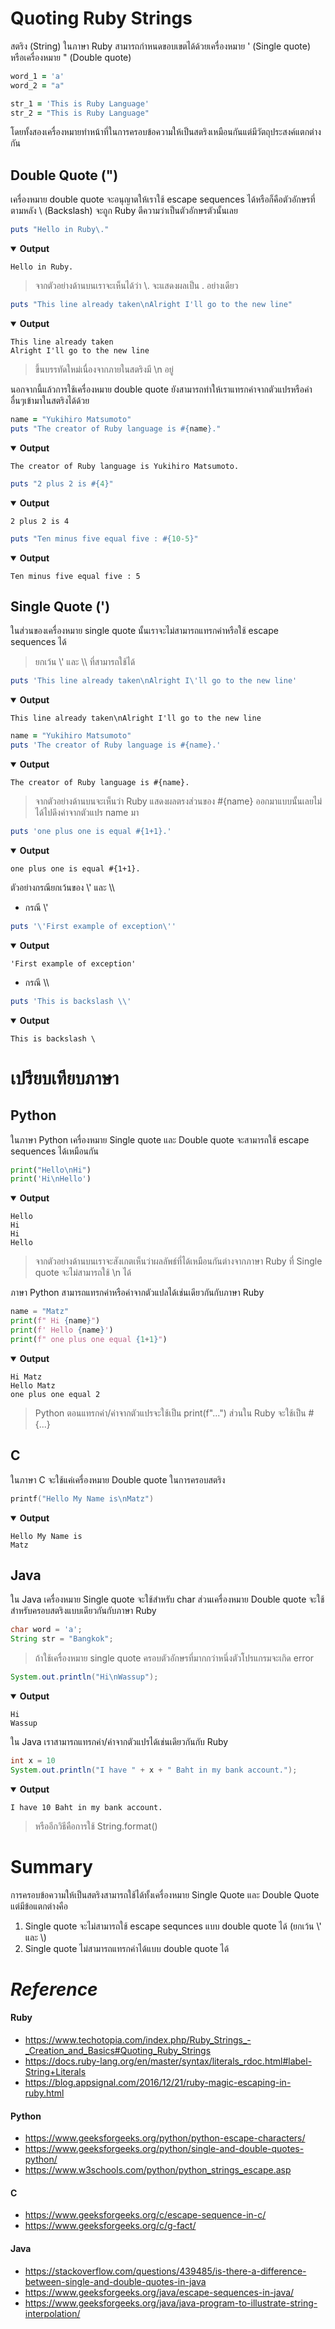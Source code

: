 # Quoting Ruby Strings
สตริง (String) ในภาษา Ruby สามารถกำหนดขอบเขตได้ด้วยเครื่องหมาย ' (Single quote) หรือเครื่องหมาย " (Double quote) 

```ruby
word_1 = 'a'
word_2 = "a"

str_1 = 'This is Ruby Language'
str_2 = "This is Ruby Language"
```

โดยทั้งสองเครื่องหมายทำหน้าที่ในการครอบข้อความให้เป็นสตริงเหมือนกันแต่มีวัตถุประสงค์แตกต่างกัน

## Double Quote (")
เครื่องหมาย double quote จะอนุญาตให้เราใช้ escape sequences ได้หรือก็คือตัวอักษรที่ตามหลัง \ (Backslash) จะถูก Ruby ตีความว่าเป็นตัวอักษรตัวนั้นเลย

```ruby
puts "Hello in Ruby\."
```
<details open>
  <summary><strong>Output</strong></summary>
  <pre><code>Hello in Ruby.</code></pre>
</details>

>จากตัวอย่างด้านบนเราจะเห็นได้ว่า \\. จะแสดงผลเป็น . อย่างเดียว

```ruby
puts "This line already taken\nAlright I'll go to the new line"
```
<details open>
  <summary><strong>Output</strong></summary>
  <pre><code>This line already taken
Alright I'll go to the new line</code></pre>
</details>

>ขึ้นบรรทัดใหม่เนื่องจากภายในสตริงมี \\n อยู่

นอกจากนี้แล้วการใช้เครื่องหมาย double quote ยังสามารถทำให้เราแทรกค่าจากตัวแปรหรือค่าอื่นๆเข้ามาในสตริงได้ด้วย

```ruby
name = "Yukihiro Matsumoto"
puts "The creator of Ruby language is #{name}."
```

<details open>
  <summary><strong>Output</strong></summary>
  <pre><code>The creator of Ruby language is Yukihiro Matsumoto.</code></pre>
</details>

```ruby
puts "2 plus 2 is #{4}"
```

<details open>
  <summary><strong>Output</strong></summary>
  <pre><code>2 plus 2 is 4</code></pre>
</details>

```ruby
puts "Ten minus five equal five : #{10-5}"
```

<details open>
  <summary><strong>Output</strong></summary>
  <pre><code>Ten minus five equal five : 5</code></pre>
</details>

## Single Quote (')
ในส่วนของเครื่องหมาย single quote นั้นเราจะไม่สามารถแทรกค่าหรือใช้ escape sequences ได้
> ยกเว้น \\' และ \\\ ที่สามารถใช้ได้

```ruby
puts 'This line already taken\nAlright I\'ll go to the new line'
```

<details open>
  <summary><strong>Output</strong></summary>
  <pre><code>This line already taken\nAlright I'll go to the new line</code></pre>
</details>


```ruby
name = "Yukihiro Matsumoto"
puts 'The creator of Ruby language is #{name}.'
```

<details open>
  <summary><strong>Output</strong></summary>
  <pre><code>The creator of Ruby language is #{name}.</code></pre>
</details>

>จากตัวอย่างด้านบนจะเห็นว่า Ruby แสดงผลตรงส่วนของ #{name} ออกมาแบบนั้นเลยไม่ได้ไปดึงค่าจากตัวแปร name มา

```ruby
puts 'one plus one is equal #{1+1}.'
```

<details open>
  <summary><strong>Output</strong></summary>
  <pre><code>one plus one is equal #{1+1}.</code></pre>
</details>

ตัวอย่างกรณียกเว้นของ \\' และ \\\ 

- กรณี \\'

```ruby
puts '\'First example of exception\''
```

<details open>
  <summary><strong>Output</strong></summary>
  <pre><code>'First example of exception'</code></pre>
</details>

- กรณี \\\

```ruby
puts 'This is backslash \\'
```

<details open>
  <summary><strong>Output</strong></summary>
  <pre><code>This is backslash \</code></pre>
</details>

# เปรียบเทียบภาษา
## Python
ในภาษา Python เครื่องหมาย Single quote และ Double quote จะสามารถใช้ escape sequences ได้เหมือนกัน

```python
print("Hello\nHi")
print('Hi\nHello')
```

<details open>
  <summary><strong>Output</strong></summary>
  <pre><code>Hello
Hi
Hi
Hello</code></pre>
</details>

>จากตัวอย่างด้านบนเราจะสังเกตเห็นว่าผลลัพธ์ที่ได้เหมือนกันต่างจากภาษา Ruby ที่ Single quote จะไม่สามารถใช้ \\n ได้

ภาษา Python สามารถแทรกค่าหรือค่าจากตัวแปลได้เช่นเดียวกันกับภาษา Ruby

```python
name = "Matz"
print(f" Hi {name}")
print(f' Hello {name}')
print(f" one plus one equal {1+1}")
```

<details open>
  <summary><strong>Output</strong></summary>
  <pre><code>Hi Matz
Hello Matz
one plus one equal 2</code></pre>
</details>

>Python ตอนแทรกค่า/ค่าจากตัวแปรจะใช้เป็น print(f"...") ส่วนใน Ruby จะใช้เป็น #{...}

## C
ในภาษา C จะใช้แค่เครื่องหมาย Double quote ในการครอบสตริง

```c
printf("Hello My Name is\nMatz")
```

<details open>
  <summary><strong>Output</strong></summary>
  <pre><code>Hello My Name is
Matz</code></pre>
</details>

## Java
ใน Java เครื่องหมาย Single quote จะใช้สำหรับ char ส่วนเครื่องหมาย Double quote จะใช้สำหรับครอบสตริงแบบเดียวกันกับภาษา Ruby

```java
char word = 'a';
String str = "Bangkok";
```

>ถ้าใช้เครื่องหมาย single quote ครอบตัวอักษรที่มากกว่าหนึ่งตัวโปรแกรมจะเกิด error 

```java
System.out.println("Hi\nWassup");
```

<details open>
  <summary><strong>Output</strong></summary>
  <pre><code>Hi
Wassup</code></pre>
</details>

ใน Java เราสามารถแทรกค่า/ค่าจากตัวแปรได้เช่นเดียวกันกับ Ruby

```java
int x = 10
System.out.println("I have " + x + " Baht in my bank account.");
```

<details open>
  <summary><strong>Output</strong></summary>
  <pre><code>I have 10 Baht in my bank account.</code></pre>
</details>

>หรืออีกวิธีคือการใช้ String.format()

# Summary
การครอบข้อความให้เป็นสตริงสามารถใช้ได้ทั้งเครื่องหมาย Single Quote และ Double Quote แต่มีข้อแตกต่างคือ <br>
1. Single quote จะไม่สามารถใช้ escape sequnces แบบ double quote ได้ (ยกเว้น \\' และ \\\) <br>
2. Single quote ไม่สามารถแทรกค่าได้แบบ double quote ได้  

# *Reference*
#### Ruby
- https://www.techotopia.com/index.php/Ruby_Strings_-_Creation_and_Basics#Quoting_Ruby_Strings
- https://docs.ruby-lang.org/en/master/syntax/literals_rdoc.html#label-String+Literals
- https://blog.appsignal.com/2016/12/21/ruby-magic-escaping-in-ruby.html
#### Python
- https://www.geeksforgeeks.org/python/python-escape-characters/
- https://www.geeksforgeeks.org/python/single-and-double-quotes-python/
- https://www.w3schools.com/python/python_strings_escape.asp
#### C
- https://www.geeksforgeeks.org/c/escape-sequence-in-c/
- https://www.geeksforgeeks.org/c/g-fact/
#### Java
- https://stackoverflow.com/questions/439485/is-there-a-difference-between-single-and-double-quotes-in-java
- https://www.geeksforgeeks.org/java/escape-sequences-in-java/
- https://www.geeksforgeeks.org/java/java-program-to-illustrate-string-interpolation/
